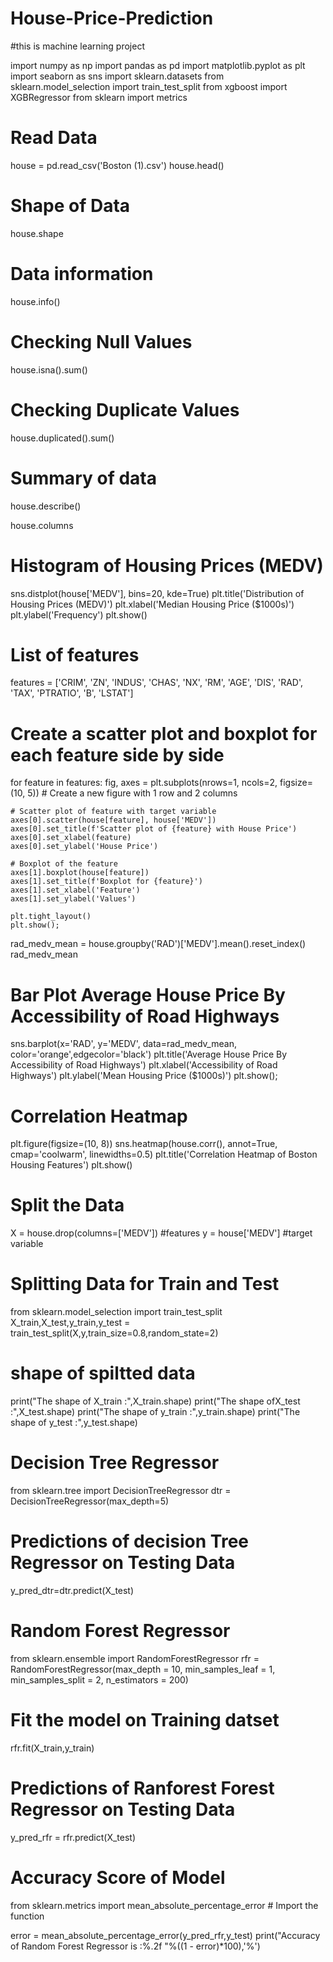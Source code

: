 # House-Price-Prediction
#this is machine learning project 

import numpy as np
import pandas as pd
import matplotlib.pyplot as plt
import seaborn as sns
import sklearn.datasets
from sklearn.model_selection import train_test_split
from xgboost import XGBRegressor
from sklearn import metrics

# Read Data
house = pd.read_csv('Boston (1).csv')
house.head()

# Shape of Data
house.shape

# Data information
house.info()

# Checking Null Values
house.isna().sum()

# Checking Duplicate Values
house.duplicated().sum()

# Summary of data
house.describe()

house.columns


# Histogram of Housing Prices (MEDV)

sns.distplot(house['MEDV'], bins=20, kde=True)
plt.title('Distribution of Housing Prices (MEDV)')
plt.xlabel('Median Housing Price ($1000s)')
plt.ylabel('Frequency')
plt.show()



# List of features
features = ['CRIM', 'ZN', 'INDUS', 'CHAS', 'NX', 'RM', 'AGE', 'DIS', 'RAD', 'TAX',
       'PTRATIO', 'B', 'LSTAT'] 

# Create a scatter plot and boxplot for each feature side by side
for feature in features:
    fig, axes = plt.subplots(nrows=1, ncols=2, figsize=(10, 5))  # Create a new figure with 1 row and 2 columns

    # Scatter plot of feature with target variable
    axes[0].scatter(house[feature], house['MEDV'])
    axes[0].set_title(f'Scatter plot of {feature} with House Price')
    axes[0].set_xlabel(feature)
    axes[0].set_ylabel('House Price')

    # Boxplot of the feature
    axes[1].boxplot(house[feature])
    axes[1].set_title(f'Boxplot for {feature}')
    axes[1].set_xlabel('Feature')
    axes[1].set_ylabel('Values')

    plt.tight_layout()  
    plt.show();

rad_medv_mean = house.groupby('RAD')['MEDV'].mean().reset_index()
rad_medv_mean


# Bar Plot Average House Price By Accessibility of Road Highways

sns.barplot(x='RAD', y='MEDV', data=rad_medv_mean, color='orange',edgecolor='black')
plt.title('Average House Price By Accessibility of Road Highways')
plt.xlabel('Accessibility of Road Highways')
plt.ylabel('Mean Housing Price ($1000s)')
plt.show();


# Correlation Heatmap
plt.figure(figsize=(10, 8))
sns.heatmap(house.corr(), annot=True, cmap='coolwarm', linewidths=0.5)
plt.title('Correlation Heatmap of Boston Housing Features')
plt.show()


# Split the Data 
X = house.drop(columns=['MEDV']) #features
y = house['MEDV'] #target variable


# Splitting Data for Train and Test
from sklearn.model_selection import train_test_split
X_train,X_test,y_train,y_test = train_test_split(X,y,train_size=0.8,random_state=2)


# shape of spiltted data
print("The shape of X_train :",X_train.shape)
print("The shape ofX_test :",X_test.shape)
print("The shape of y_train :",y_train.shape)
print("The shape of y_test :",y_test.shape)


# Decision Tree Regressor
from sklearn.tree import DecisionTreeRegressor 
dtr = DecisionTreeRegressor(max_depth=5)


# Predictions of  decision Tree Regressor on Testing Data
y_pred_dtr=dtr.predict(X_test)


# Random Forest Regressor 
from sklearn.ensemble import RandomForestRegressor
rfr = RandomForestRegressor(max_depth = 10, min_samples_leaf = 1, min_samples_split = 2, n_estimators = 200)


# Fit the model on Training datset
rfr.fit(X_train,y_train)


# Predictions of  Ranforest Forest Regressor on Testing Data
y_pred_rfr = rfr.predict(X_test)


# Accuracy Score of Model
from sklearn.metrics import mean_absolute_percentage_error # Import the function

error = mean_absolute_percentage_error(y_pred_rfr,y_test)
print("Accuracy of Random Forest Regressor is :%.2f "%((1 - error)*100),'%')

